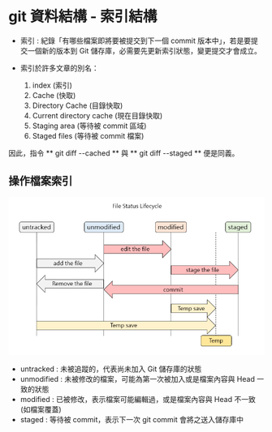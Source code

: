 # git 資料結構 - 索引結構

* 索引 : 紀錄「有哪些檔案即將要被提交到下一個 commit 版本中」，若是要提交一個新的版本到 Git 儲存庫，必需要先更新索引狀態，變更提交才會成立。

* 索引於許多文章的別名：
  1. index (索引)
  2. Cache (快取)
  3. Directory Cache (目錄快取)
  4. Current directory cache (現在目錄快取)
  5. Staging area (等待被 commit 區域)
  6. Staged files (等待被 commit 檔案)

因此，指令 ** git diff --cached ** 與 ** git diff --staged ** 便是同義。

## 操作檔案索引

![](../images/git_file_status.png)

* untracked : 未被追蹤的，代表尚未加入 Git 儲存庫的狀態
* unmodified : 未被修改的檔案，可能為第一次被加入或是檔案內容與 Head 一致的狀態
* modified : 已被修改，表示檔案可能編輯過，或是檔案內容與 Head 不一致 (如檔案覆蓋)
* staged : 等待被 commit，表示下一次 git commit 會將之送入儲存庫中


